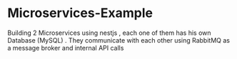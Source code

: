# Microservices-Example
Building 2 Microservices using nestjs , each one of them has his own Database (MySQL) . They communicate with each other using RabbitMQ as a message broker and internal API calls
